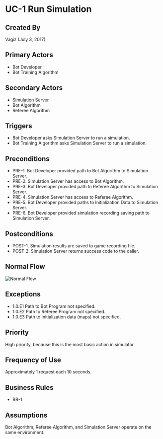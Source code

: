# UC-1 Run Simulation

## Created By
Vagiz (July 3, 2017)

## Primary Actors
* Bot Developer
* Bot Training Algorithm

## Secondary Actors
* Simulation Server
* Bot Algorithm
* Referee Algorithm

## Triggers
* Bot Developer asks Simulation Server to run a simulation.
* Bot Training Algorithm asks Simulation Server to run a simulation.

## Preconditions
* PRE-1. Bot Developer provided path to Bot Algorithm to Simulation Server.
* PRE-2. Simulation Server has access to Bot Algorithm.
* PRE-3. Bot Developer provided path to Referee Algorithm to Simulation Server.
* PRE-4. Simulation Server has access to Referee Algorithm.
* PRE-5. Bot Developer provided paths to Initialization Data to Simulation
  Server.
* PRE-6. Bot Developer provided simulation recording saving path
  to Simulation Server.

## Postconditions
* POST-1. Simulation results are saved to game recording file.
* POST-2. Simulation Server returns success code to the caller.

## Normal Flow
![Normal Flow](https://image.ibb.co/gK9bza/uc_1_flow.png)

## Exceptions
* 1.0.E1 Path to Bot Program not specified.
* 1.0.E2 Path to Referee Program not specified.
* 1.0.E3 Path to initialization data (maps) not specified.

## Priority
High priority, because this is the most basic action in simulator.

## Frequency of Use
Approximately 1 request each 10 seconds.

## Business Rules
* BR-1

## Assumptions
Bot Algorithm, Referee Algorithm, and Simulation Server operate on the same
environment.
